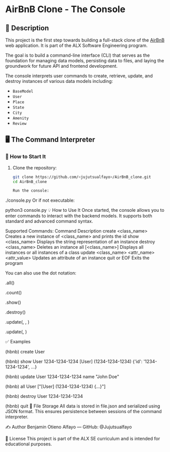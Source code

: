# AirBnB Clone - The Console

## 📘 Description

This project is the first step towards building a full-stack clone of the [AirBnB](https://www.airbnb.com) web application. It is part of the ALX Software Engineering program. 

The goal is to build a command-line interface (CLI) that serves as the foundation for managing data models, persisting data to files, and laying the groundwork for future API and frontend development.

The console interprets user commands to create, retrieve, update, and destroy instances of various data models including:

- `BaseModel`
- `User`
- `Place`
- `State`
- `City`
- `Amenity`
- `Review`

## 🖥️ The Command Interpreter

### 🔧 How to Start It

1. Clone the repository:
   ```bash
   git clone https://github.com/<jujutsualfayo>/AirBnB_clone.git
   cd AirBnB_clone

   Run the console:
./console.py
Or if not executable:

python3 console.py
💡 How to Use It
Once started, the console allows you to enter commands to interact with the backend models. It supports both standard and advanced command syntax.

Supported Commands:
Command	Description
create <class_name>	Creates a new instance of <class_name> and prints the id
show <class_name> <id>	Displays the string representation of an instance
destroy <class_name> <id>	Deletes an instance
all [<class_name>]	Displays all instances or all instances of a class
update <class_name> <id> <attr_name> <attr_value>	Updates an attribute of an instance
quit or EOF	Exits the program

You can also use the dot notation:

<class name>.all()

<class name>.count()

<class name>.show(<id>)

<class name>.destroy(<id>)

<class name>.update(<id>, <attribute name>, <attribute value>)

<class name>.update(<id>, <dictionary>)

✅ Examples

(hbnb) create User
<uuid>

(hbnb) show User 1234-1234-1234
[User] (1234-1234-1234) {'id': '1234-1234-1234', ...}

(hbnb) update User 1234-1234-1234 name "John Doe"

(hbnb) all User
["[User] (1234-1234-1234) {...}"]

(hbnb) destroy User 1234-1234-1234

(hbnb) quit
📂 File Storage
All data is stored in file.json and serialized using JSON format. This ensures persistence between sessions of the command interpreter.

✍️ Author
Benjamin Otieno Alfayo — GitHub: @Jujutsualfayo

📜 License
This project is part of the ALX SE curriculum and is intended for educational purposes.










